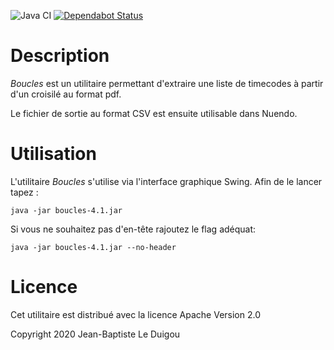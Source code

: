 ![Java CI](https://github.com/jbleduigou/boucles/workflows/Java%20CI/badge.svg)
[![Dependabot Status](https://api.dependabot.com/badges/status?host=github&repo=jbleduigou/boucles)](https://dependabot.com)

# Description

*Boucles* est un utilitaire permettant d'extraire une liste de timecodes à partir d'un croisilé au format pdf.

Le fichier de sortie au format CSV est ensuite utilisable dans Nuendo.

# Utilisation

L'utilitaire *Boucles* s'utilise via l'interface graphique Swing.
Afin de le lancer tapez :
```
java -jar boucles-4.1.jar
```
Si vous ne souhaitez pas d'en-tête rajoutez le flag adéquat:
```
java -jar boucles-4.1.jar --no-header
```

# Licence
Cet utilitaire est distribué avec la licence Apache Version 2.0

Copyright 2020 Jean-Baptiste Le Duigou
